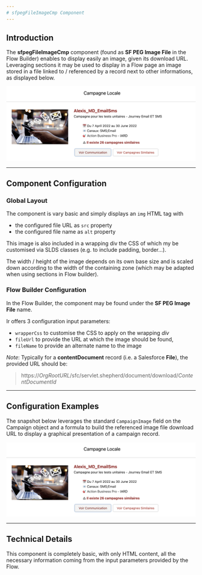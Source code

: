 ```yaml
---
# sfpegFileImageCmp Component
---
```


## Introduction

The **sfpegFileImageCmp** component (found as **SF PEG Image File** in the Flow Builder)
enables to display easily an image, given its download URL. Leveraging sections it may
be used to display in a Flow page an image stored in a file linked to / referenced by a
record next to other informations, as displayed below.

![File Image](/media/FileImage.png)


---

## Component Configuration

### Global Layout

The component is vary basic and simply displays an `img` HTML tag with
* the configured file URL as `src` property
* the configured file name as `alt` property

This image is also included in a wrapping div the CSS of which my be 
customised via SLDS classes (e.g. to include padding, border...).

The width / height of the image depends on its own base size  and is scaled down according
to the width of the containing zone (which may be adapted when using sections in Flow builder).


### Flow Builder Configuration

In the Flow Builder, the component may be found under the **SF PEG Image File** name.

Ir offers 3 configuration input parameters:
* `wrapperCss` to customise the CSS to apply on the wrapping _div_
* `fileUrl` to provide the URL at which the image should be found, 
* `fileName` to provide an alternate name to the image

_Note_: Typically for a **contentDocument** record (i.e. a Salesforce **File**), the provided URL 
should be:
> https://_OrgRootURL_/sfc/servlet.shepherd/document/download/_ContentDocumentId_


---

## Configuration Examples

The snapshot below leverages the standard `CampaignImage` field on the Campaign object
and a formula to build the referenced image file download URL to display a graphical
presentation of a campaign record.

![File Image](/media/FileImage.png)


---

## Technical Details

This component is completely basic, with only HTML content, all the necessary information
coming from the input parameters provided by the Flow.